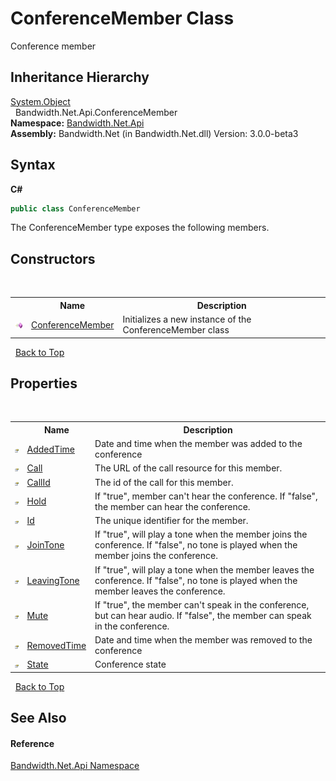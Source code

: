 ﻿# ConferenceMember Class
 

Conference member


## Inheritance Hierarchy
<a href="http://msdn2.microsoft.com/en-us/library/e5kfa45b" target="_blank">System.Object</a><br />&nbsp;&nbsp;Bandwidth.Net.Api.ConferenceMember<br />
**Namespace:**&nbsp;<a href ="N_Bandwidth_Net_Api.md">Bandwidth.Net.Api</a><br />**Assembly:**&nbsp;Bandwidth.Net (in Bandwidth.Net.dll) Version: 3.0.0-beta3

## Syntax

**C#**<br />
``` C#
public class ConferenceMember
```

The ConferenceMember type exposes the following members.


## Constructors
&nbsp;<table><tr><th></th><th>Name</th><th>Description</th></tr><tr><td>![Public method](media/pubmethod.gif "Public method")</td><td><a href ="M_Bandwidth_Net_Api_ConferenceMember__ctor.md">ConferenceMember</a></td><td>
Initializes a new instance of the ConferenceMember class</td></tr></table>&nbsp;
<a href="#conferencemember-class">Back to Top</a>

## Properties
&nbsp;<table><tr><th></th><th>Name</th><th>Description</th></tr><tr><td>![Public property](media/pubproperty.gif "Public property")</td><td><a href ="P_Bandwidth_Net_Api_ConferenceMember_AddedTime.md">AddedTime</a></td><td>
Date and time when the member was added to the conference</td></tr><tr><td>![Public property](media/pubproperty.gif "Public property")</td><td><a href ="P_Bandwidth_Net_Api_ConferenceMember_Call.md">Call</a></td><td>
The URL of the call resource for this member.</td></tr><tr><td>![Public property](media/pubproperty.gif "Public property")</td><td><a href ="P_Bandwidth_Net_Api_ConferenceMember_CallId.md">CallId</a></td><td>
The id of the call for this member.</td></tr><tr><td>![Public property](media/pubproperty.gif "Public property")</td><td><a href ="P_Bandwidth_Net_Api_ConferenceMember_Hold.md">Hold</a></td><td>
If "true", member can't hear the conference. If "false", the member can hear the conference.</td></tr><tr><td>![Public property](media/pubproperty.gif "Public property")</td><td><a href ="P_Bandwidth_Net_Api_ConferenceMember_Id.md">Id</a></td><td>
The unique identifier for the member.</td></tr><tr><td>![Public property](media/pubproperty.gif "Public property")</td><td><a href ="P_Bandwidth_Net_Api_ConferenceMember_JoinTone.md">JoinTone</a></td><td>
If "true", will play a tone when the member joins the conference. If "false", no tone is played when the member joins the conference.</td></tr><tr><td>![Public property](media/pubproperty.gif "Public property")</td><td><a href ="P_Bandwidth_Net_Api_ConferenceMember_LeavingTone.md">LeavingTone</a></td><td>
If "true", will play a tone when the member leaves the conference. If "false", no tone is played when the member leaves the conference.</td></tr><tr><td>![Public property](media/pubproperty.gif "Public property")</td><td><a href ="P_Bandwidth_Net_Api_ConferenceMember_Mute.md">Mute</a></td><td>
If "true", the member can't speak in the conference, but can hear audio. If "false", the member can speak in the conference.</td></tr><tr><td>![Public property](media/pubproperty.gif "Public property")</td><td><a href ="P_Bandwidth_Net_Api_ConferenceMember_RemovedTime.md">RemovedTime</a></td><td>
Date and time when the member was removed to the conference</td></tr><tr><td>![Public property](media/pubproperty.gif "Public property")</td><td><a href ="P_Bandwidth_Net_Api_ConferenceMember_State.md">State</a></td><td>
Conference state</td></tr></table>&nbsp;
<a href="#conferencemember-class">Back to Top</a>

## See Also


#### Reference
<a href ="N_Bandwidth_Net_Api.md">Bandwidth.Net.Api Namespace</a><br />